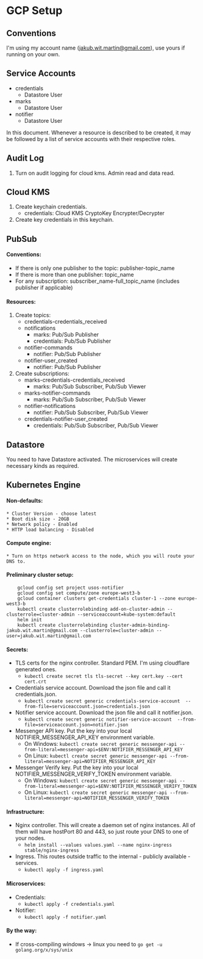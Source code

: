 # GCP Setup

## Conventions

I'm using my account name (jakub.wit.martin@gmail.com), use yours if running on your own.

## Service Accounts
* credentials
    * Datastore User
* marks
    * Datastore User
* notifier
    * Datastore User
    
In this document. Whenever a resource is described to be created, it may be followed by a list of service accounts with their respective roles.

## Audit Log

1. Turn on audit logging for cloud kms. Admin read and data read.

## Cloud KMS

1. Create keychain credentials.
    * credentials: Cloud KMS CryptoKey Encrypter/Decrypter
2. Create key credentials in this keychain.

## PubSub

#### Conventions:
* If there is only one publisher to the topic: publisher-topic_name
* If there is more than one publisher: topic_name
* For any subscription: subscriber_name-full_topic_name (includes publisher if applicable)

#### Resources:

1. Create topics:
    * credentials-credentials_received
    * notifications
        * marks: Pub/Sub Publisher
        * credentials: Pub/Sub Publisher
    * notifier-commands
        * notifier: Pub/Sub Publisher
    * notifier-user_created	
        * notifier: Pub/Sub Publisher
2. Create subscriptions:
    * marks-credentials-credentials_received
        * marks: Pub/Sub Subscriber, Pub/Sub Viewer
    * marks-notifier-commands
        * marks: Pub/Sub Subscriber, Pub/Sub Viewer
    * notifier-notifications
        * notifier: Pub/Sub Subscriber, Pub/Sub Viewer
    * credentials-notifier-user_created
        * credentials: Pub/Sub Subscriber, Pub/Sub Viewer

## Datastore

You need to have Datastore activated. The microservices will create necessary kinds as required.

## Kubernetes Engine

#### Non-defaults:
    * Cluster Version - choose latest
    * Boot disk size - 20GB
    * Network policy - Enabled
    * HTTP load balancing - Disabled
    
#### Compute engine:
    * Turn on https network access to the node, which you will route your DNS to.
    
#### Preliminary cluster setup:
```
    gcloud config set project usos-notifier
    gcloud config set compute/zone europe-west3-b
    gcloud container clusters get-credentials cluster-1 --zone europe-west3-b
    kubectl create clusterrolebinding add-on-cluster-admin --clusterrole=cluster-admin --serviceaccount=kube-system:default
    helm init
    kubectl create clusterrolebinding cluster-admin-binding-jakub.wit.martin@gmail.com --clusterrole=cluster-admin --user=jakub.wit.martin@gmail.com
```

#### Secrets:
* TLS certs for the nginx controller. Standard PEM. I'm using cloudflare generated ones.
    * ```kubectl create secret tls tls-secret --key cert.key --cert cert.crt```
* Credentials service account. Download the json file and call it credentials.json.
    * ```kubectl create secret generic credentials-service-account  --from-file=serviceaccount.json=credentials.json```
* Notifier service account. Download the json file and call it notifier.json.
    * ```kubectl create secret generic notifier-service-account  --from-file=serviceaccount.json=notifier.json```
* Messenger API key. Put the key into your local NOTIFIER_MESSENGER_API_KEY environment variable.
    * On Windows: ```kubectl create secret generic messenger-api --from-literal=messenger-api=$ENV:NOTIFIER_MESSENGER_API_KEY```
    * On Linux: ```kubectl create secret generic messenger-api --from-literal=messenger-api=NOTIFIER_MESSENGER_API_KEY```
* Messenger Verify key. Put the key into your local NOTIFIER_MESSENGER_VERIFY_TOKEN environment variable.
    * On Windows: ```kubectl create secret generic messenger-api --from-literal=messenger-api=$ENV:NOTIFIER_MESSENGER_VERIFY_TOKEN```
    * On Linux: ```kubectl create secret generic messenger-api --from-literal=messenger-api=NOTIFIER_MESSENGER_VERIFY_TOKEN```


#### Infrastructure:
* Nginx controller. This will create a daemon set of nginx instances. All of them will have hostPort 80 and 443, so just route your DNS to one of your nodes.
    * ```helm install --values values.yaml --name nginx-ingress stable/nginx-ingress```
* Ingress. This routes outside traffic to the internal - publicly available - services.
    * ```kubectl apply -f ingress.yaml```

#### Microservices:
* Credentials:
    * ```kubectl apply -f credentials.yaml```
* Notifier:
    * ```kubectl apply -f notifier.yaml```
    
    
#### By the way:
* If cross-compiling windows -> linux you need to ```go get -u golang.org/x/sys/unix```